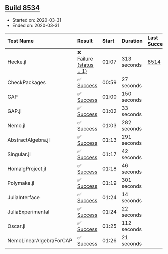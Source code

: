 ## [Build 8534](https://oscarci.mathematik.uni-kl.de/job/oscar/8534/)

* Started on: 2020-03-31
* Ended on: 2020-03-31

| Test Name    | Result | Start | Duration | Last Success | First Failure |
|:-------------|:-------|:------|:---------|:-------------|:--------------|
| Hecke.jl | ❌ [Failure (status = 1)](https://oscarci.mathematik.uni-kl.de/job/oscar/8534/artifact/logs/build-8534/Hecke.jl.log) | 01:07 | 313 seconds | [8514](https://oscarci.mathematik.uni-kl.de/job/oscar/8514/) | [8515](https://oscarci.mathematik.uni-kl.de/job/oscar/8515/) |
| CheckPackages | ✅ [Success](https://oscarci.mathematik.uni-kl.de/job/oscar/8534/artifact/logs/build-8534/CheckPackages.log) | 00:59 | 27 seconds |  |  |
| GAP | ✅ [Success](https://oscarci.mathematik.uni-kl.de/job/oscar/8534/artifact/logs/build-8534/GAP.log) | 01:00 | 150 seconds |  |  |
| GAP.jl | ✅ [Success](https://oscarci.mathematik.uni-kl.de/job/oscar/8534/artifact/logs/build-8534/GAP.jl.log) | 01:02 | 33 seconds |  |  |
| Nemo.jl | ✅ [Success](https://oscarci.mathematik.uni-kl.de/job/oscar/8534/artifact/logs/build-8534/Nemo.jl.log) | 01:03 | 282 seconds |  |  |
| AbstractAlgebra.jl | ✅ [Success](https://oscarci.mathematik.uni-kl.de/job/oscar/8534/artifact/logs/build-8534/AbstractAlgebra.jl.log) | 01:13 | 291 seconds |  |  |
| Singular.jl | ✅ [Success](https://oscarci.mathematik.uni-kl.de/job/oscar/8534/artifact/logs/build-8534/Singular.jl.log) | 01:17 | 42 seconds |  |  |
| HomalgProject.jl | ✅ [Success](https://oscarci.mathematik.uni-kl.de/job/oscar/8534/artifact/logs/build-8534/HomalgProject.jl.log) | 01:18 | 46 seconds |  |  |
| Polymake.jl | ✅ [Success](https://oscarci.mathematik.uni-kl.de/job/oscar/8534/artifact/logs/build-8534/Polymake.jl.log) | 01:19 | 301 seconds |  |  |
| JuliaInterface | ✅ [Success](https://oscarci.mathematik.uni-kl.de/job/oscar/8534/artifact/logs/build-8534/JuliaInterface.log) | 01:24 | 14 seconds |  |  |
| JuliaExperimental | ✅ [Success](https://oscarci.mathematik.uni-kl.de/job/oscar/8534/artifact/logs/build-8534/JuliaExperimental.log) | 01:24 | 22 seconds |  |  |
| Oscar.jl | ✅ [Success](https://oscarci.mathematik.uni-kl.de/job/oscar/8534/artifact/logs/build-8534/Oscar.jl.log) | 01:25 | 112 seconds |  |  |
| NemoLinearAlgebraForCAP | ✅ [Success](https://oscarci.mathematik.uni-kl.de/job/oscar/8534/artifact/logs/build-8534/NemoLinearAlgebraForCAP.log) | 01:26 | 21 seconds |  |  |
